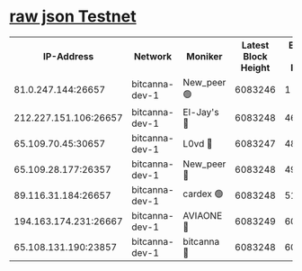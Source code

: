 [raw json Testnet](https://rpc-check.bcat.stavr.tech/bcat/rpc-bcat-result.json)
=


<table><tr><th>IP-Address</th><th>Network</th><th>Moniker</th><th>Latest Block Height</th><th>Earliest Block Height</th><th>Catching Up</th><th>Tx Index</th><th>Voting Power</th><th>Scan Time</th></tr><tr><td>81.0.247.144:26657</td><td>bitcanna-dev-1</td><td>New_peer 🟢</td><td>6083246</td><td>1</td><td>False</td><td>on</td><td>0</td><td>2024-01-21T19:08:09.927991523UTC</td></tr><tr><td>212.227.151.106:26657</td><td>bitcanna-dev-1</td><td>El-Jay's 🔴</td><td>6083248</td><td>4670391</td><td>False</td><td>on</td><td>2218164</td><td>2024-01-21T19:08:16.729160856UTC</td></tr><tr><td>65.109.70.45:30657</td><td>bitcanna-dev-1</td><td>L0vd 🔴</td><td>6083247</td><td>4828155</td><td>False</td><td>on</td><td>7920</td><td>2024-01-21T19:08:10.323910092UTC</td></tr><tr><td>65.109.28.177:26357</td><td>bitcanna-dev-1</td><td>New_peer 🔴</td><td>6083248</td><td>4952911</td><td>False</td><td>on</td><td>2237067</td><td>2024-01-21T19:08:17.442105907UTC</td></tr><tr><td>89.116.31.184:26657</td><td>bitcanna-dev-1</td><td>cardex 🟢</td><td>6083248</td><td>5185001</td><td>False</td><td>on</td><td>0</td><td>2024-01-21T19:08:17.099501770UTC</td></tr><tr><td>194.163.174.231:26667</td><td>bitcanna-dev-1</td><td>AVIAONE 🔴</td><td>6083249</td><td>6070611</td><td>False</td><td>on</td><td>1949865</td><td>2024-01-21T19:08:24.322713709UTC</td></tr><tr><td>65.108.131.190:23857</td><td>bitcanna-dev-1</td><td>bitcanna 🔴</td><td>6083248</td><td>6079248</td><td>False</td><td>off</td><td>82269</td><td>2024-01-21T19:08:17.818776610UTC</td></tr></table>
